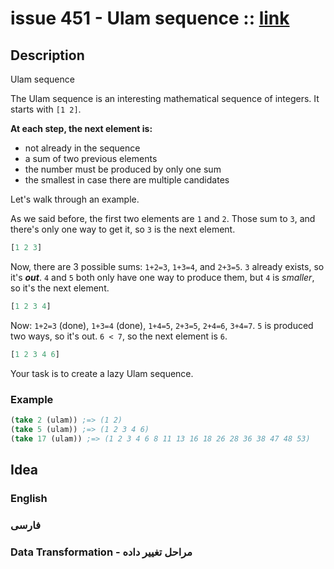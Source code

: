 # issue 451 - Ulam sequence :: [link](https://ericnormand.me/issues/purelyfunctional-tv-newsletter-451-signature-driven-development)

## Description

Ulam sequence

The Ulam sequence is an interesting mathematical sequence of integers. It starts with `[1 2]`. 

**At each step, the next element is:**
- not already in the sequence
- a sum of two previous elements
- the number must be produced by only one sum
- the smallest in case there are multiple candidates

Let's walk through an example.

As we said before, the first two elements are `1` and `2`. Those sum to `3`, and there's only one way to get it, so `3` is the next element.

```clj
[1 2 3]
```
Now, there are 3 possible sums: `1+2=3`, `1+3=4`, and `2+3=5`. `3` already exists, so it's ***out***. `4` and `5` both only have one way to produce them, but `4` is *smaller*, so it's the next element.

```clj
[1 2 3 4]
```
Now: `1+2=3` (done), `1+3=4` (done), `1+4=5`, `2+3=5`, `2+4=6`, `3+4=7`. `5` is produced two ways, so it's out. `6 < 7`, so the next element is `6`.

```clj
[1 2 3 4 6]
```

Your task is to create a lazy Ulam sequence.

### Example
```clj
(take 2 (ulam)) ;=> (1 2)
(take 5 (ulam)) ;=> (1 2 3 4 6)
(take 17 (ulam)) ;=> (1 2 3 4 6 8 11 13 16 18 26 28 36 38 47 48 53)
```

## Idea

### English

### فارسی


### Data Transformation - مراحل تغییر داده
```nim
```